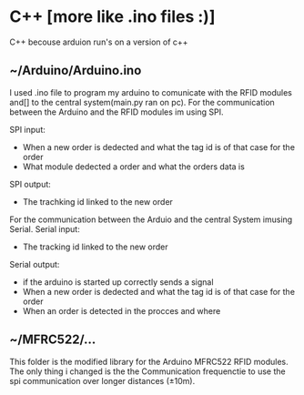 # C++ [more like .ino files :)]

C++ becouse arduion run's on a version of c++

## ~/Arduino/Arduino.ino

I used .ino file to program my arduino to comunicate with the RFID modules and[] to the central system(main.py ran on pc).
For the communication between the Arduino and the RFID modules im using SPI.

SPI input:

- When a new order is dedected and what the tag id is of that case for the order
- What module dedected a order and what the orders data is

SPI output:

- The trachking id linked to the new order

For the communication between the Arduio and the central System imusing Serial.
Serial input:

- The tracking id linked to the new order

Serial output:

- if the arduino is started up correctly sends a signal
- When a new order is dedected and what the tag id is of that case for the order
- When an order is detected in the procces and where

## ~/MFRC522/...

This folder is the modified library for the Arduino MFRC522 RFID modules. The only thing i changed is the the Communication frequenctie to use the spi communication over longer distances (±10m).

